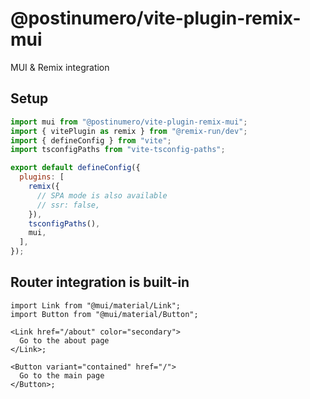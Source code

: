 # @postinumero/vite-plugin-remix-mui

MUI & Remix integration

## Setup

```js
import mui from "@postinumero/vite-plugin-remix-mui";
import { vitePlugin as remix } from "@remix-run/dev";
import { defineConfig } from "vite";
import tsconfigPaths from "vite-tsconfig-paths";

export default defineConfig({
  plugins: [
    remix({
      // SPA mode is also available
      // ssr: false,
    }),
    tsconfigPaths(),
    mui,
  ],
});
```

## Router integration is built-in

```tsx
import Link from "@mui/material/Link";
import Button from "@mui/material/Button";

<Link href="/about" color="secondary">
  Go to the about page
</Link>;

<Button variant="contained" href="/">
  Go to the main page
</Button>;
```
